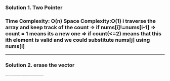 <h3>Solution 1. Two Pointer<h3>
<p>
Time Complexity: O(n) Space Complexity:O(1)  
i traverse the array and keep track of the count   
=> if nums[i]!=nums[i-1] => count = 1 means its a new one  
=> if count(<=2) means that this ith element is valid and we could substitute nums[j] using nums[i]  
<p>
<hr>
<h3>Solution 2. erase the vector<h3>
<p style="font-size:1px">
Time Complexity: O(n^2) Space:O(n)
use a vector to save the index that need to be pop out
use a variable to save the deleted elemtents numbers
every time we erase the index we need to minus the numbers since the array will be shorter and shorter
<p>
                
                
            
